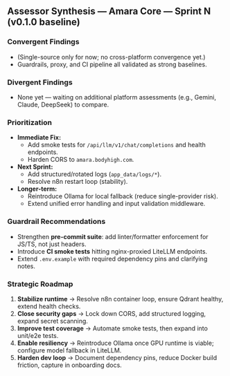 ## Assessor Synthesis — Amara Core — Sprint N (v0.1.0 baseline)

### Convergent Findings

- (Single-source only for now; no cross-platform convergence yet.)
- Guardrails, proxy, and CI pipeline all validated as strong baselines.

### Divergent Findings

- None yet — waiting on additional platform assessments (e.g., Gemini, Claude, DeepSeek) to compare.

### Prioritization

- **Immediate Fix:**
  - Add smoke tests for `/api/llm/v1/chat/completions` and health endpoints.
  - Harden CORS to `amara.bodyhigh.com`.
- **Next Sprint:**
  - Add structured/rotated logs (`app_data/logs/*`).
  - Resolve n8n restart loop (stability).
- **Longer-term:**
  - Reintroduce Ollama for local fallback (reduce single-provider risk).
  - Extend unified error handling and input validation middleware.

### Guardrail Recommendations

- Strengthen **pre-commit suite**: add linter/formatter enforcement for JS/TS, not just headers.
- Introduce **CI smoke tests** hitting nginx-proxied LiteLLM endpoints.
- Extend `.env.example` with required dependency pins and clarifying notes.

### Strategic Roadmap

1. **Stabilize runtime** → Resolve n8n container loop, ensure Qdrant healthy, extend health checks.
2. **Close security gaps** → Lock down CORS, add structured logging, expand secret scanning.
3. **Improve test coverage** → Automate smoke tests, then expand into unit/e2e tests.
4. **Enable resiliency** → Reintroduce Ollama once GPU runtime is viable; configure model fallback in LiteLLM.
5. **Harden dev loop** → Document dependency pins, reduce Docker build friction, capture in onboarding docs.
